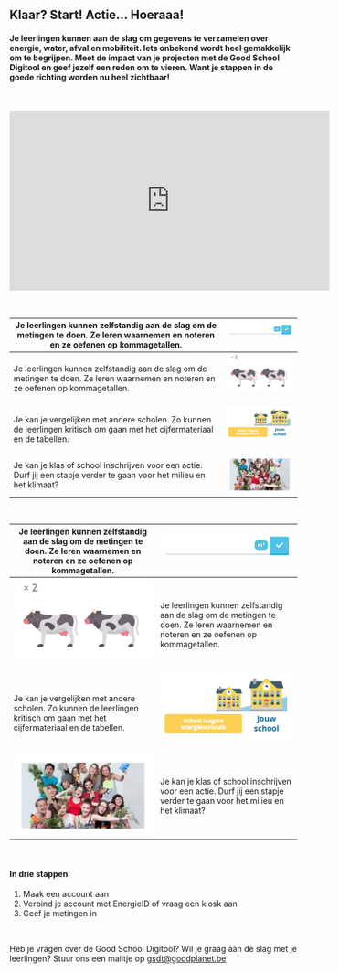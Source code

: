 ## Klaar? Start! Actie… Hoeraaa! 
#### Je leerlingen kunnen aan de slag om gegevens te verzamelen over energie, water, afval en mobiliteit. Iets onbekend wordt heel gemakkelijk om te begrijpen. Meet de impact van je projecten met de Good School Digitool en geef jezelf een reden om te vieren. Want je stappen in de goede richting worden nu heel zichtbaar!

&nbsp;
&nbsp;

<iframe width="560" height="315" src="https://www.youtube.com/embed/2TaL-F7u-54" frameborder="0" allow="accelerometer; autoplay; encrypted-media; gyroscope; picture-in-picture" allowfullscreen></iframe>
 
&nbsp;
&nbsp;

| Je leerlingen kunnen zelfstandig aan de slag om de metingen te doen. Ze leren waarnemen en noteren en ze oefenen op kommagetallen.	| ![](https://github.com/GoodPlanetBelgium/text_GSDT/raw/main/images/meter%20water.PNG)   &nbsp; |
| --- | --- |
| Je leerlingen kunnen zelfstandig aan de slag om de metingen te doen. Ze leren waarnemen en noteren en ze oefenen op kommagetallen.    | ![](https://github.com/GoodPlanetBelgium/text_GSDT/raw/main/images/2%20koeien.PNG)   &nbsp;  | 
| Je kan je vergelijken met andere scholen. Zo kunnen de leerlingen kritisch om gaan met het cijfermateriaal en de tabellen.	  | ![](https://github.com/GoodPlanetBelgium/text_GSDT/raw/main/images/vergelijking%20school%20heel%20klein.png)  &nbsp; |
| Je kan je klas of school inschrijven voor een actie. Durf jij een stapje verder te gaan voor het milieu en het klimaat? | ![](https://github.com/GoodPlanetBelgium/text_GSDT/raw/main/images/actie%20GP%20challenges%20heel%20klein.png) |

&nbsp;


| Je leerlingen kunnen zelfstandig aan de slag om de metingen te doen. Ze leren waarnemen en noteren en ze oefenen op kommagetallen.	| ![](https://github.com/GoodPlanetBelgium/text_GSDT/raw/main/images/meter%20water.PNG)   &nbsp; |
| --- | --- |
| ![](https://github.com/GoodPlanetBelgium/text_GSDT/raw/main/images/2%20koeien.PNG)   &nbsp; | Je leerlingen kunnen zelfstandig aan de slag om de metingen te doen. Ze leren waarnemen en noteren en ze oefenen op kommagetallen.     | 
| Je kan je vergelijken met andere scholen. Zo kunnen de leerlingen kritisch om gaan met het cijfermateriaal en de tabellen.	  | ![](https://github.com/GoodPlanetBelgium/text_GSDT/raw/main/images/vergelijking%20school%20heel%20klein.png)  &nbsp; |
| ![](https://github.com/GoodPlanetBelgium/text_GSDT/raw/main/images/actie%20GP%20challenges%20heel%20klein.png)| Je kan je klas of school inschrijven voor een actie. Durf jij een stapje verder te gaan voor het milieu en het klimaat?  |

&nbsp;

#### In drie stappen:
1.	Maak een account aan
2.	Verbind je account met EnergieID of vraag een kiosk aan
3.	Geef je metingen in	   

&nbsp;

Heb je vragen over de Good School Digitool? Wil je graag aan de slag met je leerlingen? Stuur ons een mailtje op gsdt@goodplanet.be
